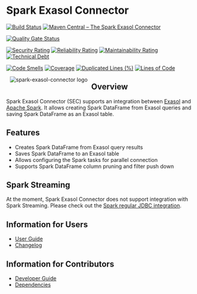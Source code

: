 # Spark Exasol Connector

[![Build Status](https://github.com/exasol/spark-connector/actions/workflows/ci-build.yml/badge.svg)](https://github.com/exasol/spark-connector/actions/workflows/ci-build.yml)
[![Maven Central – The Spark Exasol Connector](https://img.shields.io/maven-central/v/com.exasol/spark-connector)](https://search.maven.org/artifact/com.exasol/spark-connector_2.13)

[![Quality Gate Status](https://sonarcloud.io/api/project_badges/measure?project=com.exasol%3Aspark-connector&metric=alert_status)](https://sonarcloud.io/dashboard?id=com.exasol%3Aspark-connector)

[![Security Rating](https://sonarcloud.io/api/project_badges/measure?project=com.exasol%3Aspark-connector&metric=security_rating)](https://sonarcloud.io/dashboard?id=com.exasol%3Aspark-connector)
[![Reliability Rating](https://sonarcloud.io/api/project_badges/measure?project=com.exasol%3Aspark-connector&metric=reliability_rating)](https://sonarcloud.io/dashboard?id=com.exasol%3Aspark-connector)
[![Maintainability Rating](https://sonarcloud.io/api/project_badges/measure?project=com.exasol%3Aspark-connector&metric=sqale_rating)](https://sonarcloud.io/dashboard?id=com.exasol%3Aspark-connector)
[![Technical Debt](https://sonarcloud.io/api/project_badges/measure?project=com.exasol%3Aspark-connector&metric=sqale_index)](https://sonarcloud.io/dashboard?id=com.exasol%3Aspark-connector)

[![Code Smells](https://sonarcloud.io/api/project_badges/measure?project=com.exasol%3Aspark-connector&metric=code_smells)](https://sonarcloud.io/dashboard?id=com.exasol%3Aspark-connector)
[![Coverage](https://sonarcloud.io/api/project_badges/measure?project=com.exasol%3Aspark-connector&metric=coverage)](https://sonarcloud.io/dashboard?id=com.exasol%3Aspark-connector)
[![Duplicated Lines (%)](https://sonarcloud.io/api/project_badges/measure?project=com.exasol%3Aspark-connector&metric=duplicated_lines_density)](https://sonarcloud.io/dashboard?id=com.exasol%3Aspark-connector)
[![Lines of Code](https://sonarcloud.io/api/project_badges/measure?project=com.exasol%3Aspark-connector&metric=ncloc)](https://sonarcloud.io/dashboard?id=com.exasol%3Aspark-connector)

<img alt="spark-exasol-connector logo" src="doc/images/spark-exasol-connector_128x128.png" style="float:left; padding:0px 10px 10px 10px;"/>

## Overview

Spark Exasol Connector (SEC) supports an integration between [Exasol][exasol]
and [Apache Spark][spark]. It allows creating Spark DataFrame from Exasol
queries and saving Spark DataFrame as an Exasol table.

## Features

* Creates Spark DataFrame from Exasol query results
* Saves Spark DataFrame to an Exasol table
* Allows configuring the Spark tasks for parallel connection
* Supports Spark DataFrame column pruning and filter push down

## Spark Streaming

At the moment, Spark Exasol Connector does not support integration with Spark
Streaming. Please check out the [Spark regular JDBC
integration](https://spark.apache.org/docs/latest/sql-data-sources-jdbc.html).

## Information for Users

* [User Guide](doc/user_guide/user_guide.md)
* [Changelog](doc/changes/changelog.md)

## Information for Contributors

* [Developer Guide](doc/development/developer_guide.md)
* [Dependencies](dependencies.md)

[exasol]: https://www.exasol.com/en/
[spark]: https://spark.apache.org/

